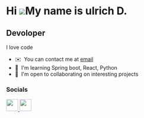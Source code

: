 Hi ![](https://user-images.githubusercontent.com/18350557/176309783-0785949b-9127-417c-8b55-ab5a4333674e.gif)My name is ulrich D.
======================================================================================================================================

Devoloper
---------

I love code

* ✉️  You can contact me at [email](mailto:iamulrich8@gmail.com)
* 🧠  I'm learning Spring boot, React, Python
* 🤝  I'm open to collaborating on interesting projects


### Socials

<p align="left">
  <a href="https://discord.com/users/ulrich_d" target="_blank" rel="noreferrer">
    <picture>
      <source media="(prefers-color-scheme: dark)" srcset="https://raw.githubusercontent.com/danielcranney/readme-generator/main/public/icons/socials/discord.svg" />
      <source media="(prefers-color-scheme: light)" srcset="https://raw.githubusercontent.com/danielcranney/readme-generator/main/public/icons/socials/discord.svg" />
      <img src="https://raw.githubusercontent.com/danielcranney/readme-generator/main/public/icons/socials/discord.svg" width="32" height="32" />
    </picture>
  </a>
  <a href="https://www.github.com/Drichdev" target="_blank" rel="noreferrer">
    <picture>
      <source media="(prefers-color-scheme: dark)" srcset="https://raw.githubusercontent.com/danielcranney/readme-generator/main/public/icons/socials/github-dark.svg" />
      <source media="(prefers-color-scheme: light)" srcset="https://raw.githubusercontent.com/danielcranney/readme-generator/main/public/icons/socials/github.svg" />
      <img src="https://raw.githubusercontent.com/danielcranney/readme-generator/main/public/icons/socials/github.svg" width="32" height="32" />
    </picture>
  </a>
</p>


